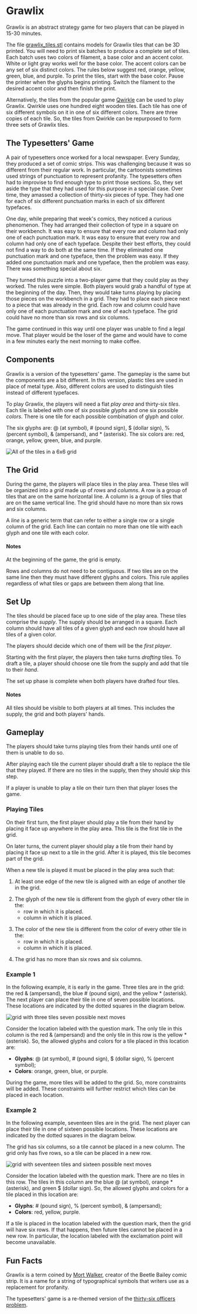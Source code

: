 # Grawlix
Grawlix is an abstract strategy game for two players that can be played in 15-30 minutes.

The file [grawlix_tiles.stl](grawlix_tiles.stl) contains models for Grawlix tiles that can be 3D printed. You will need to print six batches to produce a complete set of tiles. Each batch uses two colors of filament, a base color and an accent color. White or light gray works well for the base color. The accent colors can be any set of six distinct colors. The rules below suggest red, orange, yellow, green, blue, and purple. To print the tiles, start with the base color. Pause the printer when the glyphs begins printing.  Switch the filament to the desired accent color and then finish the print.

Alternatively, the tiles from the popular game [Qwirkle](https://boardgamegeek.com/boardgame/25669/qwirkle) can be used to play Grawlix.  Qwirkle uses one hundred eight wooden tiles. Each tile has one of six different symbols on it in one of six different colors. There are three copies of each tile. So, the tiles from Qwirkle can be repurposed to form three sets of Grawlix tiles.


## The Typesetters' Game
A pair of typesetters once worked for a local newspaper. Every Sunday, they produced a set of comic strips. This was challenging because it was so different from their regular work. In particular, the cartoonists sometimes used strings of punctuation to represent profanity. The typesetters often had to improvise to find enough type to print those sections. So, they set aside the type that they had used for this purpose in a special case. Over time, they amassed a collection of thirty-six pieces of type. They had one for each of six different punctuation marks in each of six different typefaces.

One day, while preparing that week's comics, they noticed a curious phenomenon. They had arranged their collection of type in a square on their workbench. It was easy to ensure that every row and column had only one of each punctuation mark. It was easy to ensure that every row and column had only one of each typeface. Despite their best efforts, they could not find a way to do both at the same time. If they eliminated one punctuation mark and one typeface, then the problem was easy. If they added one punctuation mark and one typeface, then the problem was easy. There was something special about six.

They turned this puzzle into a two-player game that they could play as they worked. The rules were simple. Both players would grab a handful of type at the beginning of the day. Then, they would take turns playing by placing those pieces on the workbench in a grid. They had to place each piece next to a piece that was already in the grid. Each row and column could have only one of each punctuation mark and one of each typeface. The grid could have no more than six rows and six columns.

The game continued in this way until one player was unable to find a legal move. That player would be the loser of the game and would have to come in a few minutes early the next morning to make coffee.

## Components
Grawlix is a version of the typesetters' game. The gameplay is the same but the components are a bit different. In this version, plastic tiles are used in place of metal type. Also, different colors are used to distinguish tiles instead of different typefaces.

To play Grawlix, the players will need a flat _play area_ and thirty-six _tiles_. Each tile is labeled with one of six possible _glyphs_ and one six possible _colors_.  There is one tile for each possible combination of glyph and color.

The six glyphs are: @ (at symbol), \# (pound sign), $ (dollar sign), % (percent symbol), & (ampersand), and \* (asterisk). The six colors are: red, orange, yellow, green, blue, and purple.

![All of the tiles in a 6x6 grid](/Images/grid_image.png)

## The Grid
During the game, the players will place tiles in the play area. These tiles will be organized into a _grid_ made up of _rows_ and _columns_. A row is a group of tiles that are on the same horizontal line.  A column is a group of tiles that are on the same vertical line. The grid should have no more than six rows and six columns.

A _line_ is a generic term that can refer to either a single row or a single column of the grid. Each line can contain no more than one tile with each glyph and one tile with each color.

#### Notes
At the beginning of the game, the grid is empty.

Rows and columns do not need to be contiguous.  If two tiles are on the same line then they must have different glyphs and colors. This rule applies regardless of what tiles or gaps are between them along that line.

<!-- ![A grid containing thirty-three tiles](/Images/tableau.png) -->

## Set Up
The tiles should be placed face up to one side of the play area. These tiles comprise the _supply_. The supply should be arranged in a square. Each column should have all tiles of a given glyph and each row should have all tiles of a given color.

The players should decide which one of them will be the _first player_.

Starting with the first player, the players then take turns _drafting_ tiles. To draft a tile, a player should choose one tile from the supply and add that tile to their _hand_.

The set up phase is complete when both players have drafted four tiles.

#### Notes
All tiles should be visible to both players at all times.  This includes the supply, the grid and both players' hands.

## Gameplay
The players should take turns playing tiles from their hands until one of them is unable to do so.

After playing each tile the current player should draft a tile to replace the tile that they played. If there are no tiles in the supply, then they should skip this step.

If a player is unable to play a tile on their turn then that player loses the game.

### Playing Tiles
On their first turn, the first player should play a tile from their hand by placing it face up anywhere in the play area. This tile is the first tile in the grid.

On later turns, the current player should play a tile from their hand by placing it face up next to a tile in the grid. After it is played, this tile becomes part of the grid.

When a new tile is played it must be placed in the play area such that:
  1. At least one edge of the new tile is aligned with an edge of another tile in the grid.
  <!-- ![Legal placements for a new tile](/Images/adjacent.png) -->
  2. The glyph of the new tile is different from the glyph of every other tile in the:
     - row in which it is placed.
     - column in which it is placed.
  <!-- -->
  3. The color of the new tile is different from the color of every other tile in the:
     - row in which it is placed.
     - column in which it is placed.
  <!-- -->
  4. The grid has no more than six rows and six columns.

### Example 1
In the following example, it is early in the game. Three tiles are in the grid: the red & (ampersand), the blue # (pound sign), and the yellow * (asterisk).  The next player can place their tile in one of seven possible locations. These locations are indicated by the dotted squares in the diagram below.

![grid with three tiles seven possible next moves](/Images/small_example.png)

Consider the location labeled with the question mark. The only tile in this column is the red & (ampersand) and the only tile in this row is the yellow * (asterisk). So, the allowed glyphs and colors for a tile placed in this location are:
  - __Glyphs__: @ (at symbol), # (pound sign), $ (dollar sign), % (percent symbol);
  - __Colors__: orange, green, blue, or purple.

During the game, more tiles will be added to the grid. So, more constraints will be added. These constraints will further restrict which tiles can be placed in each location.

### Example 2
In the following example, seventeen tiles are in the grid. The next player can place their tile in one of sixteen possible locations. These locations are indicated by the dotted squares in the diagram below.

The grid has six columns, so a tile cannot be placed in a new column. The grid only has five rows, so a tile can be placed in a new row.

![grid with seventeen tiles and sixteen possible next moves](/Images/big_example.png)

Consider the location labeled with the question mark. There are no tiles in this row. The tiles in this column are the blue @ (at symbol), orange * (asterisk), and green \$ (dollar sign). So, the allowed glyphs and colors for a tile placed in this location are:
  - __Glyphs__: # (pound sign), \% (percent symbol), \& (ampersand);
  - __Colors__: red, yellow, purple.

If a tile is placed in the location labeled with the question mark, then the grid will have six rows. If that happens, then future tiles cannot be placed in a new row. In particular, the location labeled with the exclamation point will become unavailable.

## Fun Facts
Grawlix is a term coined by [Mort Walker](https://en.wikipedia.org/wiki/Mort_Walker), creator of the Beetle Bailey comic strip. It is a name for a string of typographical symbols that writers use as a replacement for profanity.

The typesetters' game is a re-themed version of the [thirty-six officers problem](https://en.wikipedia.org/wiki/Mutually_orthogonal_Latin_squares#Thirty-six_officers_problem).
